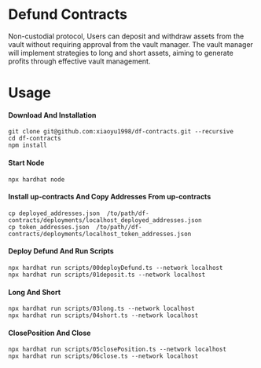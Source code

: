 # Defund Contracts

Non-custodial protocol, Users can deposit and withdraw assets from the vault without requiring approval from the vault manager. The vault manager will implement strategies to long and short assets, aiming to generate profits through effective vault management.

# Usage
#### Download And Installation

```shell
git clone git@github.com:xiaoyu1998/df-contracts.git --recursive
cd df-contracts
npm install
```
#### Start Node
```shell
npx hardhat node
```
#### Install up-contracts And Copy Addresses From up-contracts
```
cp deployed_addresses.json  /to/path/df-contracts/deployments/localhost_deployed_addresses.json
cp token_addresses.json  /to/path//df-contracts/deployments/localhost_token_addresses.json
```
#### Deploy Defund And Run Scripts
```shell
npx hardhat run scripts/00deployDefund.ts --network localhost
npx hardhat run scripts/01deposit.ts --network localhost
```
#### Long And Short
```shell
npx hardhat run scripts/03long.ts --network localhost
npx hardhat run scripts/04short.ts --network localhost
```
#### ClosePosition And Close
```shell
npx hardhat run scripts/05closePosition.ts --network localhost
npx hardhat run scripts/06close.ts --network localhost
```